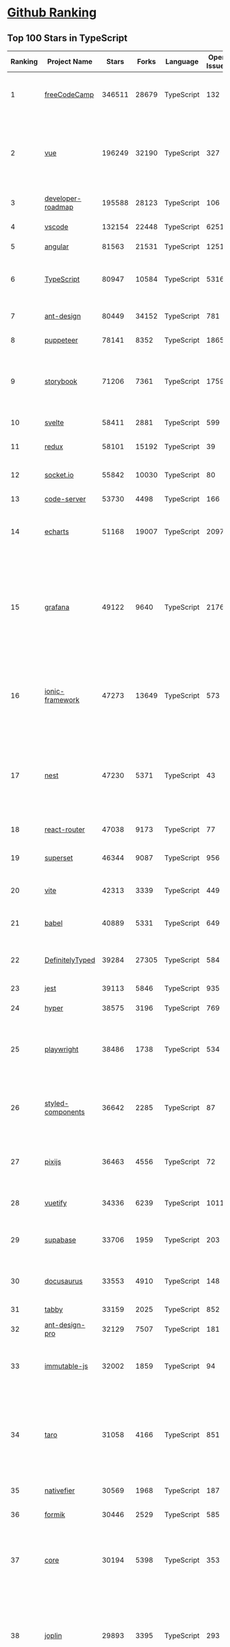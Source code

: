 [Github Ranking](../README.md)
==========

## Top 100 Stars in TypeScript

| Ranking | Project Name | Stars | Forks | Language | Open Issues | Description | Last Commit |
| ------- | ------------ | ----- | ----- | -------- | ----------- | ----------- | ----------- |
| 1 | [freeCodeCamp](https://github.com/freeCodeCamp/freeCodeCamp) | 346511 | 28679 | TypeScript | 132 | freeCodeCamp.org's open-source codebase and curriculum. Learn to code for free. | 2022-05-28T03:04:34Z |
| 2 | [vue](https://github.com/vuejs/vue) | 196249 | 32190 | TypeScript | 327 | 🖖 Vue.js is a progressive, incrementally-adoptable JavaScript framework for building UI on the web. | 2022-05-27T19:49:45Z |
| 3 | [developer-roadmap](https://github.com/kamranahmedse/developer-roadmap) | 195588 | 28123 | TypeScript | 106 | Roadmap to becoming a developer in 2022 | 2022-05-25T12:22:55Z |
| 4 | [vscode](https://github.com/microsoft/vscode) | 132154 | 22448 | TypeScript | 6251 | Visual Studio Code | 2022-05-28T01:04:01Z |
| 5 | [angular](https://github.com/angular/angular) | 81563 | 21531 | TypeScript | 1251 | The modern web developer’s platform | 2022-05-27T21:19:28Z |
| 6 | [TypeScript](https://github.com/microsoft/TypeScript) | 80947 | 10584 | TypeScript | 5316 | TypeScript is a superset of JavaScript that compiles to clean JavaScript output. | 2022-05-28T02:14:40Z |
| 7 | [ant-design](https://github.com/ant-design/ant-design) | 80449 | 34152 | TypeScript | 781 | An enterprise-class UI design language and React UI library | 2022-05-28T02:20:24Z |
| 8 | [puppeteer](https://github.com/puppeteer/puppeteer) | 78141 | 8352 | TypeScript | 1865 | Headless Chrome Node.js API | 2022-05-25T20:38:41Z |
| 9 | [storybook](https://github.com/storybookjs/storybook) | 71206 | 7361 | TypeScript | 1759 | 📓 The UI component explorer. Develop, document, & test React, Vue, Angular, Web Components, Ember, Svelte & more! | 2022-05-27T21:50:10Z |
| 10 | [svelte](https://github.com/sveltejs/svelte) | 58411 | 2881 | TypeScript | 599 | Cybernetically enhanced web apps | 2022-05-27T16:47:15Z |
| 11 | [redux](https://github.com/reduxjs/redux) | 58101 | 15192 | TypeScript | 39 | Predictable state container for JavaScript apps | 2022-05-26T10:30:32Z |
| 12 | [socket.io](https://github.com/socketio/socket.io) | 55842 | 10030 | TypeScript | 80 | Realtime application framework (Node.JS server) | 2022-05-25T21:29:50Z |
| 13 | [code-server](https://github.com/coder/code-server) | 53730 | 4498 | TypeScript | 166 | VS Code in the browser | 2022-05-24T01:57:42Z |
| 14 | [echarts](https://github.com/apache/echarts) | 51168 | 19007 | TypeScript | 2097 | Apache ECharts is a powerful, interactive charting and data visualization library for browser | 2022-05-27T11:42:50Z |
| 15 | [grafana](https://github.com/grafana/grafana) | 49122 | 9640 | TypeScript | 2176 | The open and composable observability and data visualization platform. Visualize metrics, logs, and traces from multiple sources like Prometheus, Loki, Elasticsearch, InfluxDB, Postgres and many more.  | 2022-05-28T02:30:00Z |
| 16 | [ionic-framework](https://github.com/ionic-team/ionic-framework) | 47273 | 13649 | TypeScript | 573 | A powerful cross-platform UI toolkit for building native-quality iOS, Android, and Progressive Web Apps with HTML, CSS, and JavaScript. | 2022-05-27T21:04:29Z |
| 17 | [nest](https://github.com/nestjs/nest) | 47230 | 5371 | TypeScript | 43 | A progressive Node.js framework for building efficient, scalable, and enterprise-grade server-side applications on top of TypeScript & JavaScript (ES6, ES7, ES8) 🚀 | 2022-05-28T00:03:17Z |
| 18 | [react-router](https://github.com/remix-run/react-router) | 47038 | 9173 | TypeScript | 77 | Declarative routing for React | 2022-05-27T13:24:07Z |
| 19 | [superset](https://github.com/apache/superset) | 46344 | 9087 | TypeScript | 956 | Apache Superset is a Data Visualization and Data Exploration Platform | 2022-05-27T16:53:22Z |
| 20 | [vite](https://github.com/vitejs/vite) | 42313 | 3339 | TypeScript | 449 | Next generation frontend tooling. It's fast! | 2022-05-27T23:35:56Z |
| 21 | [babel](https://github.com/babel/babel) | 40889 | 5331 | TypeScript | 649 | 🐠 Babel is a compiler for writing next generation JavaScript. | 2022-05-27T21:52:44Z |
| 22 | [DefinitelyTyped](https://github.com/DefinitelyTyped/DefinitelyTyped) | 39284 | 27305 | TypeScript | 584 | The repository for high quality TypeScript type definitions. | 2022-05-28T02:46:03Z |
| 23 | [jest](https://github.com/facebook/jest) | 39113 | 5846 | TypeScript | 935 | Delightful JavaScript Testing. | 2022-05-26T15:13:01Z |
| 24 | [hyper](https://github.com/vercel/hyper) | 38575 | 3196 | TypeScript | 769 | A terminal built on web technologies | 2022-05-23T11:08:46Z |
| 25 | [playwright](https://github.com/microsoft/playwright) | 38486 | 1738 | TypeScript | 534 | Playwright is a framework for Web Testing and Automation. It allows testing Chromium, Firefox and WebKit with a single API.  | 2022-05-27T22:48:51Z |
| 26 | [styled-components](https://github.com/styled-components/styled-components) | 36642 | 2285 | TypeScript | 87 | Visual primitives for the component age. Use the best bits of ES6 and CSS to style your apps without stress 💅 | 2022-05-05T01:15:33Z |
| 27 | [pixijs](https://github.com/pixijs/pixijs) | 36463 | 4556 | TypeScript | 72 | The HTML5 Creation Engine: Create beautiful digital content with the fastest, most flexible 2D WebGL renderer. | 2022-05-27T20:41:52Z |
| 28 | [vuetify](https://github.com/vuetifyjs/vuetify) | 34336 | 6239 | TypeScript | 1011 | 🐉 Material Component Framework for Vue | 2022-05-27T19:45:10Z |
| 29 | [supabase](https://github.com/supabase/supabase) | 33706 | 1959 | TypeScript | 203 | The open source Firebase alternative. Follow to stay updated about our public Beta. | 2022-05-27T21:33:16Z |
| 30 | [docusaurus](https://github.com/facebook/docusaurus) | 33553 | 4910 | TypeScript | 148 | Easy to maintain open source documentation websites. | 2022-05-27T23:14:54Z |
| 31 | [tabby](https://github.com/Eugeny/tabby) | 33159 | 2025 | TypeScript | 852 | A terminal for a more modern age | 2022-05-27T18:07:19Z |
| 32 | [ant-design-pro](https://github.com/ant-design/ant-design-pro) | 32129 | 7507 | TypeScript | 181 | 👨🏻‍💻👩🏻‍💻 Use Ant Design like a Pro! | 2022-05-20T15:35:07Z |
| 33 | [immutable-js](https://github.com/immutable-js/immutable-js) | 32002 | 1859 | TypeScript | 94 | Immutable persistent data collections for Javascript which increase efficiency and simplicity. | 2022-05-23T19:03:40Z |
| 34 | [taro](https://github.com/NervJS/taro) | 31058 | 4166 | TypeScript | 851 | 开放式跨端跨框架解决方案，支持使用 React/Vue/Nerv 等框架来开发微信/京东/百度/支付宝/字节跳动/ QQ 小程序/H5/React Native 等应用。  https://taro.zone/ | 2022-05-27T14:45:39Z |
| 35 | [nativefier](https://github.com/nativefier/nativefier) | 30569 | 1968 | TypeScript | 187 | Make any web page a desktop application | 2022-05-20T03:04:02Z |
| 36 | [formik](https://github.com/jaredpalmer/formik) | 30446 | 2529 | TypeScript | 585 | Build forms in React, without the tears 😭  | 2022-05-11T07:11:33Z |
| 37 | [core](https://github.com/vuejs/core) | 30194 | 5398 | TypeScript | 353 | 🖖 Vue.js is a progressive, incrementally-adoptable JavaScript framework for building UI on the web. | 2022-05-27T19:30:54Z |
| 38 | [joplin](https://github.com/laurent22/joplin) | 29893 | 3395 | TypeScript | 293 | Joplin - an open source note taking and to-do application with synchronisation capabilities for Windows, macOS, Linux, Android and iOS. | 2022-05-27T11:03:28Z |
| 39 | [excalidraw](https://github.com/excalidraw/excalidraw) | 29612 | 2387 | TypeScript | 541 | Virtual whiteboard for sketching hand-drawn like diagrams | 2022-05-25T14:43:54Z |
| 40 | [react-use](https://github.com/streamich/react-use) | 29601 | 2326 | TypeScript | 262 | React Hooks — 👍 | 2022-05-27T10:05:53Z |
| 41 | [date-fns](https://github.com/date-fns/date-fns) | 28823 | 1453 | TypeScript | 332 | ⏳ Modern JavaScript date utility library ⌛️ | 2022-05-26T15:51:02Z |
| 42 | [react-hook-form](https://github.com/react-hook-form/react-hook-form) | 28422 | 1378 | TypeScript | 1 | 📋 React Hooks for form state management and validation (Web + React Native) | 2022-05-27T23:12:58Z |
| 43 | [typeorm](https://github.com/typeorm/typeorm) | 28340 | 5171 | TypeScript | 1514 | ORM for TypeScript and JavaScript (ES7, ES6, ES5). Supports MySQL, PostgreSQL, MariaDB, SQLite, MS SQL Server, Oracle, SAP Hana, WebSQL databases. Works in NodeJS, Browser, Ionic, Cordova and Electron platforms. | 2022-05-27T08:01:16Z |
| 44 | [nocodb](https://github.com/nocodb/nocodb) | 27810 | 1685 | TypeScript | 263 | 🔥 🔥 🔥 Open Source Airtable Alternative - turns any MySQL, Postgres, SQLite into a Spreadsheet with REST APIs. | 2022-05-27T18:50:57Z |
| 45 | [react-query](https://github.com/tannerlinsley/react-query) | 27487 | 1575 | TypeScript | 21 | ⚛️ Hooks for fetching, caching and updating asynchronous data in React | 2022-05-25T16:49:02Z |
| 46 | [rxjs](https://github.com/ReactiveX/rxjs) | 27065 | 2800 | TypeScript | 195 | A reactive programming library for JavaScript | 2022-05-24T06:54:22Z |
| 47 | [chakra-ui](https://github.com/chakra-ui/chakra-ui) | 26375 | 2319 | TypeScript | 75 | ⚡️ Simple, Modular & Accessible UI Components for your React Applications | 2022-05-27T18:54:14Z |
| 48 | [postcss](https://github.com/postcss/postcss) | 26273 | 1496 | TypeScript | 12 | Transforming styles with JS plugins | 2022-05-26T05:01:14Z |
| 49 | [html2canvas](https://github.com/niklasvh/html2canvas) | 26035 | 4391 | TypeScript | 739 | Screenshots with JavaScript | 2022-05-22T05:50:59Z |
| 50 | [angular-cli](https://github.com/angular/angular-cli) | 25375 | 12139 | TypeScript | 231 | CLI tool for Angular | 2022-05-27T18:15:13Z |
| 51 | [mobx](https://github.com/mobxjs/mobx) | 25274 | 1682 | TypeScript | 13 | Simple, scalable state management. | 2022-05-23T11:16:42Z |
| 52 | [cheerio](https://github.com/cheeriojs/cheerio) | 25089 | 1542 | TypeScript | 10 | Fast, flexible, and lean implementation of core jQuery designed specifically for the server. | 2022-05-27T16:06:32Z |
| 53 | [react-select](https://github.com/JedWatson/react-select) | 24638 | 3906 | TypeScript | 178 | The Select Component for React.js | 2022-05-19T14:24:40Z |
| 54 | [slate](https://github.com/ianstormtaylor/slate) | 24462 | 2769 | TypeScript | 485 | A completely customizable framework for building rich text editors. (Currently in beta.) | 2022-05-27T18:53:08Z |
| 55 | [ngx-admin](https://github.com/akveo/ngx-admin) | 23650 | 7577 | TypeScript | 384 | Customizable admin dashboard template based on Angular 10+ | 2022-05-26T09:32:38Z |
| 56 | [react-spring](https://github.com/pmndrs/react-spring) | 23180 | 1014 | TypeScript | 53 | ✌️ A spring physics based React animation library | 2022-05-25T21:36:13Z |
| 57 | [prisma](https://github.com/prisma/prisma) | 23033 | 812 | TypeScript | 2101 | Next-generation ORM for Node.js & TypeScript \| PostgreSQL, MySQL, MariaDB, SQL Server, SQLite, MongoDB and CockroachDB (Preview) | 2022-05-27T23:50:27Z |
| 58 | [etcher](https://github.com/balena-io/etcher) | 23008 | 1660 | TypeScript | 363 | Flash OS images to SD cards & USB drives, safely and easily. | 2022-05-26T15:22:10Z |
| 59 | [components](https://github.com/angular/components) | 22704 | 6144 | TypeScript | 1696 | Component infrastructure and Material Design components for Angular | 2022-05-27T17:15:40Z |
| 60 | [docz](https://github.com/doczjs/docz) | 22629 | 1457 | TypeScript | 108 | ✍ It has never been so easy to document your things! | 2022-05-16T18:05:41Z |

